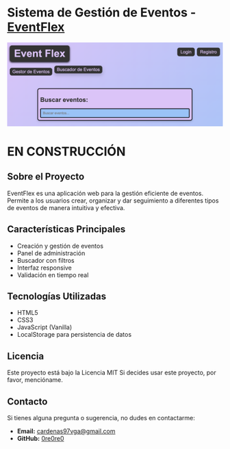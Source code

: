 # Sistema de Gestión de Eventos - [EventFlex]()

![Screenshot de EventFlex](./public/screenshot/screenshot.png)

# EN CONSTRUCCIÓN

## Sobre el Proyecto

EventFlex es una aplicación web para la gestión eficiente de eventos. Permite a los usuarios crear, organizar y dar seguimiento a diferentes tipos de eventos de manera intuitiva y efectiva.

## Características Principales

- Creación y gestión de eventos
- Panel de administración
- Buscador con filtros
- Interfaz responsive
- Validación en tiempo real

## Tecnologías Utilizadas

- HTML5
- CSS3
- JavaScript (Vanilla)
- LocalStorage para persistencia de datos

## Licencia

Este proyecto está bajo la Licencia MIT Si decides usar este proyecto, por favor, mencióname.

## Contacto

Si tienes alguna pregunta o sugerencia, no dudes en contactarme:

- **Email:** cardenas97vga@gmail.com
- **GitHub:** [0re0re0](https://github.com/0re0re0)
